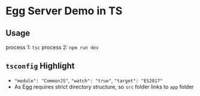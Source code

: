 # Egg Server Demo in TS
## Usage
process 1: `tsc`
process 2: `npm run dev`
## `tsconfig` Highlight
- `"module": "CommonJS"`, `"watch": "true"`, `"target": "ES2017"`
- As Egg requires strict directory structure, so `src` folder links to `app` folder
